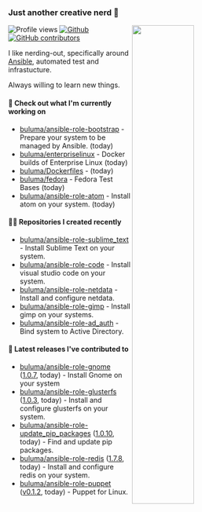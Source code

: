 ### Just another creative nerd 👋


![Profile views](https://gpvc.arturio.dev/buluma) <a href="https://gitstats.me/buluma">
  <img align="right" src="https://github-readme-stats.vercel.app/api?username=buluma&theme=gotham&show_icons=true" width="50%"/>
</a>
[![Github](https://img.shields.io/badge/-buluma-black?style=flat&labelColor=black&logo=github&logoColor=white&include_all_commits=true&count_private=true)](https://gitstats.me/buluma)
[![GitHub contributors](https://img.shields.io/github/contributors/buluma/badges.svg)](https://GitHub.com/buluma/badges/graphs/contributors/)

I like nerding-out, specifically around [Ansible](https://github.com/ansible/ansible), automated test and infrastucture.

Always willing to learn new things.

#### 👷 Check out what I'm currently working on

- [buluma/ansible-role-bootstrap](https://github.com/buluma/ansible-role-bootstrap) - Prepare your system to be managed by Ansible. (today)
- [buluma/enterpriselinux](https://github.com/buluma/enterpriselinux) - Docker builds of Enterprise Linux (today)
- [buluma/Dockerfiles](https://github.com/buluma/Dockerfiles) -  (today)
- [buluma/fedora](https://github.com/buluma/fedora) - Fedora Test Bases (today)
- [buluma/ansible-role-atom](https://github.com/buluma/ansible-role-atom) - Install atom on your system. (today)

#### 👨‍💻 Repositories I created recently

- [buluma/ansible-role-sublime_text](https://github.com/buluma/ansible-role-sublime_text) - Install Sublime Text on your system.
- [buluma/ansible-role-code](https://github.com/buluma/ansible-role-code) - Install visual studio code on your system.
- [buluma/ansible-role-netdata](https://github.com/buluma/ansible-role-netdata) - Install and configure netdata.
- [buluma/ansible-role-gimp](https://github.com/buluma/ansible-role-gimp) - Install gimp on your systems.
- [buluma/ansible-role-ad_auth](https://github.com/buluma/ansible-role-ad_auth) - Bind system to Active Directory.

#### 🚀 Latest releases I've contributed to

- [buluma/ansible-role-gnome](https://github.com/buluma/ansible-role-gnome) ([1.0.7](https://github.com/buluma/ansible-role-gnome/releases/tag/1.0.7), today) - Install Gnome on your system
- [buluma/ansible-role-glusterfs](https://github.com/buluma/ansible-role-glusterfs) ([1.0.3](https://github.com/buluma/ansible-role-glusterfs/releases/tag/1.0.3), today) - Install and configure glusterfs on your system.
- [buluma/ansible-role-update_pip_packages](https://github.com/buluma/ansible-role-update_pip_packages) ([1.0.10](https://github.com/buluma/ansible-role-update_pip_packages/releases/tag/1.0.10), today) - Find and update pip packages.
- [buluma/ansible-role-redis](https://github.com/buluma/ansible-role-redis) ([1.7.8](https://github.com/buluma/ansible-role-redis/releases/tag/1.7.8), today) - Install and configure redis on your system.
- [buluma/ansible-role-puppet](https://github.com/buluma/ansible-role-puppet) ([v0.1.2](https://github.com/buluma/ansible-role-puppet/releases/tag/v0.1.2), today) - Puppet for Linux.


